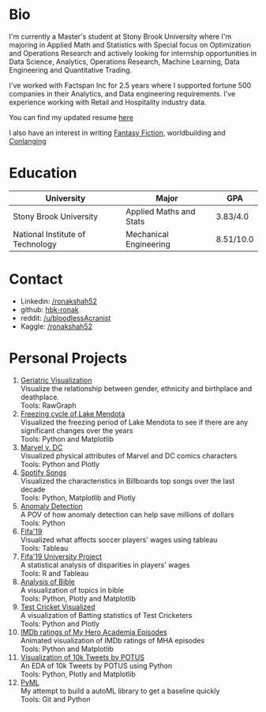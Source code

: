 # Bio
I'm currently a Master's student at Stony Brook University where I'm majoring in Applied Math and Statistics with Special focus on Optimization and Operations Research and actively looking for internship opportunities in Data Science, Analytics, Operations Research, Machine Learning, Data Engineering and Quantitative Trading.

I've worked with Factspan Inc for 2.5 years where I supported fortune 500 companies in their Analytics, and Data engineering requirements. I've experience working with Retail and Hospitality industry data.

You can find my updated resume [here](https://drive.google.com/file/d/17UCVXkCnR06IkJFsi8diB02my5EuMrtp/view?usp=sharing)

I also have an interest in writing [Fantasy Fiction](https://blog.ronakshah.xyz), worldbuilding and [Conlanging](https://hbk-ronak.github.io/conlang/)

# Education

|University   |Major   |GPA   |
|---|---|---|
|Stony Brook University   |Applied Maths and Stats   |3.83/4.0   |
|National Institute of Technology   |Mechanical Engineering   |8.51/10.0   |

# Contact
* Linkedin: [/ronakshah52](https://www.linkedin.com/in/ronakshah52)
* github: [hbk-ronak](https://www.github.com/hbk-ronak/)
* reddit: [/u/bloodlessAcranist](https://www.reddit.com/u/bloodlessAcranist)
* Kaggle: [/ronakshah52](https://www.kaggle.com/ronakshah52)

# Personal Projects
1. [Geriatric Visualization](http://datascience.ronakshah.xyz/Data-Is-beautiful-Geriatric/)<br>
         Visualize the relationship between gender, ethnicity and birthplace and deathplace.<br>
         Tools: RawGraph
2. [Freezing cycle of Lake Mendota](http://datascience.ronakshah.xyz/Data-is-beautiful-freezing/)<br>
         Visualized the freezing period of Lake Mendota to see if there are any significant changes over the years<br>
         Tools: Python and Matplotlib
3. [Marvel v. DC](https://www.kaggle.com/ronakshah52/marvel-v-dc)<br>
         Visualized physical attributes of Marvel and DC comics characters<br>
         Tools: Python and Plotly
4. [Spotify Songs](https://www.kaggle.com/ronakshah52/spotifysongs)<br>
         Visualized the characteristics in Billboards top songs over the last decade<br>
         Tools: Python, Matplotlib and Plotly
5. [Anomaly Detection](http://datascience.ronakshah.xyz/anomaly-business/)<br>
         A POV of how anomaly detection can help save millions of dollars<br>
         Tools: Python
6. [Fifa'19](https://public.tableau.com/profile/ronak.shah8593#!/vizhome/Fifa19Analysis/Fifa2019)<br>
         Visualized what affects soccer players' wages using tableau<br>
         Tools: Tableau
7. [Fifa'19 University Project](https://drive.google.com/file/d/18N8Q5Pm4VG50cqVSI1HUeu74TmkdZ34A/view?usp=sharing)<br>
         A statistical analysis of disparities in players' wages<br>
         Tools: R and Tableau
8. [Analysis of Bible](https://www.kaggle.com/ronakshah52/analysis-of-bible)<br>
         A visualization of topics in bible<br>
         Tools: Python, Plotly and Matplotlib
9. [Test Cricket Visualized](https://www.kaggle.com/ronakshah52/test-cricket-visualized)<br>
         A visualization of Batting statistics of Test Cricketers<br>
         Tools: Python and Plotly
10. [IMDb ratings of My Hero Academia Episodes](https://www.kaggle.com/ronakshah52/my-hero-academia-ratings)<br>
         Animated visualization of IMDb ratings of MHA episodes<br>
         Tools: Python and Matplotlib
11. [Visualization of 10k Tweets by POTUS](https://www.kaggle.com/ronakshah52/trump-tweets)<br>
         An EDA of 10k Tweets by POTUS using Python<br>
         Tools: Python, Plotly and Matplotlib
12. [PyML](https://www.github.com/hbk-ronak/PyML)<br>
         My attempt to build a autoML library to get a baseline quickly<br>
         Tools: Git and Python
